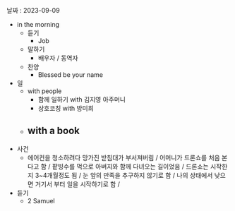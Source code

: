 날짜 : 2023-09-09
- in the morning
	- 듣기
		- Job
	- 말하기
		-  배우자 / 동역자 
	- 찬양
		- Blessed be your name
- 일
	- with people
		- 함께 일하기 with 김지영 아주머니
		- 상호코칭 with 방미희
	- with a book
		- 
- 사건
	- 에어컨을 청소하려다 망가진 받침대가 부서져버림 / 어머니가 드론쇼를 처음 본다고 함 / 팥빙수를 먹으로 아버지와 함께 다녀오는 길이었음 / 드론쇼는 시작한지 3~4개월정도 됨 / 눈 앞의 만족을 추구하지 않기로 함 / 나의 상태에서 낮으면 거기서 부터 일을 시작하기로 함 / 
- 듣기
	- 2 Samuel
